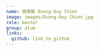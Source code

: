 ```yaml
---
name: 楊惟戰 Duong-Duy Chien 
image: images/Duong-Duy Chien.jpg 
role: master
group: alum
links:
  github: link_to_github 
---
```


